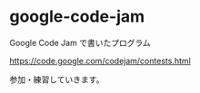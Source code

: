 # google-code-jam
Google Code Jam で書いたプログラム

https://code.google.com/codejam/contests.html

参加・練習していきます。
